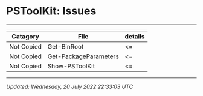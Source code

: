 # PSToolKit: Issues

---

| Catagory   | File                  | details |
| ---------- | --------------------- | ------- |
| Not Copied | Get-BinRoot           | <=      |
| Not Copied | Get-PackageParameters | <=      |
| Not Copied | Show-PSToolKit        | <=      |

---

*Updated: Wednesday, 20 July 2022 22:33:03 UTC*

